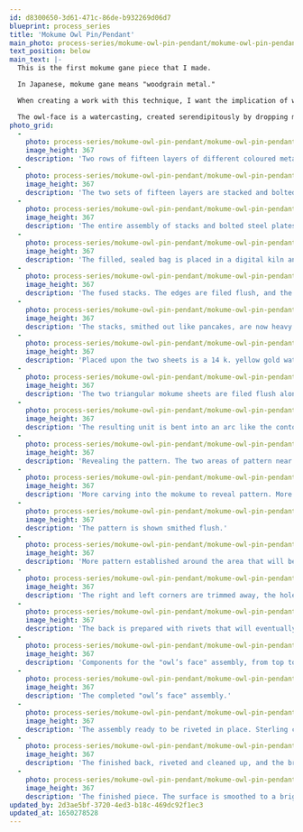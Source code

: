 ```yaml
---
id: d8300650-3d61-471c-86de-b932269d06d7
blueprint: process_series
title: 'Mokume Owl Pin/Pendant'
main_photo: process-series/mokume-owl-pin-pendant/mokume-owl-pin-pendant-main-image.jpg
text_position: below
main_text: |-
  This is the first mokume gane piece that I made.

  In Japanese, mokume gane means "woodgrain metal."

  When creating a work with this technique, I want the implication of woodgrain to make sense. For example, this pin/pendant is meant to look like an owl in a hollow tree.  The mokume pattern that unfolded resembles weather wood, yet it also appears totem-pole-like and even looks like flames.

  The owl-face is a watercasting, created serendipitously by dropping molten metal in water. The face has a scull-like quality — are the moonstone "eyes" signs of wisdom, or are they haunting, or perhaps something sinister? The ambiguities are open to interpretation.
photo_grid:
  -
    photo: process-series/mokume-owl-pin-pendant/mokume-owl-pin-pendant-1.jpg
    image_height: 367
    description: 'Two rows of fifteen layers of different coloured metals, all perfectly flat and clean. A layer of 18 k. green gold is seen fourth from the right in each row. The other metals are sterling silver, copper, brass, and two copper alloys: shakudo, and shibuichi.'
  -
    photo: process-series/mokume-owl-pin-pendant/mokume-owl-pin-pendant-2.jpg
    image_height: 367
    description: 'The two sets of fifteen layers are stacked and bolted tight between steel plates while pressed under hydraulic pressure.'
  -
    photo: process-series/mokume-owl-pin-pendant/mokume-owl-pin-pendant-3.jpg
    image_height: 367
    description: 'The entire assembly of stacks and bolted steel plates is embedded in charcoal inside a stainless steel foil bag. When sealed, the interior of this bag will maintain a reducing or non-oxidizing atmosphere.'
  -
    photo: process-series/mokume-owl-pin-pendant/mokume-owl-pin-pendant-4.jpg
    image_height: 367
    description: 'The filled, sealed bag is placed in a digital kiln and heated at about 1400 degrees fahrenheit for 14 hours. The temperature is held just below the lowest eutectic alloy melting point that results between the layers. Literally, under heat and pressure, molecular growth between the layers fuses the stacks into solid blocks.'
  -
    photo: process-series/mokume-owl-pin-pendant/mokume-owl-pin-pendant-5.jpg
    image_height: 367
    description: 'The fused stacks. The edges are filed flush, and the contrasting colours of the metals are temporarily enhanced by being patined in ammonia fumes.'
  -
    photo: process-series/mokume-owl-pin-pendant/mokume-owl-pin-pendant-6.jpg
    image_height: 367
    description: 'The stacks, smithed out like pancakes, are now heavy sheets. The edges have been coated with solder. All the contrasting layers of metal are still contained within the mokume.'
  -
    photo: process-series/mokume-owl-pin-pendant/mokume-owl-pin-pendant-7.jpg
    image_height: 367
    description: 'Placed upon the two sheets is a 14 k. yellow gold watercasting (the random result of dropping molten metal in water). While being smithed, some of the internal mokume layers have become exposed at the surface (lower corners).'
  -
    photo: process-series/mokume-owl-pin-pendant/mokume-owl-pin-pendant-8.jpg
    image_height: 367
    description: 'The two triangular mokume sheets are filed flush along their longest length and soldered together edge to edge. A single sterling sheet also backs the joined mokume shape (not obvious in the photo).'
  -
    photo: process-series/mokume-owl-pin-pendant/mokume-owl-pin-pendant-9.jpg
    image_height: 367
    description: 'The resulting unit is bent into an arc like the contour of part of a hollow tree.'
  -
    photo: process-series/mokume-owl-pin-pendant/mokume-owl-pin-pendant-10.jpg
    image_height: 367
    description: 'Revealing the pattern. The two areas of pattern near the corners were created by filing through the layers and hammering them smooth. In another area, the layers are carved into and exposed. The process of partially cutting back the top edge of the piece is also beginning and is intended to create the random-edged look of the top of a weathered hollow tree.'
  -
    photo: process-series/mokume-owl-pin-pendant/mokume-owl-pin-pendant-11.jpg
    image_height: 367
    description: 'More carving into the mokume to reveal pattern. More random edge along the top is cut away while the higher points are actually bent up beyond the original edge. During this bending, the bond between the mokume layers remained 100% strong.'
  -
    photo: process-series/mokume-owl-pin-pendant/mokume-owl-pin-pendant-12.jpg
    image_height: 367
    description: 'The pattern is shown smithed flush.'
  -
    photo: process-series/mokume-owl-pin-pendant/mokume-owl-pin-pendant-13.jpg
    image_height: 367
    description: 'More pattern established around the area that will become the "owl’s hole in the tree" and smithed flush. The random edge along the top is finished.'
  -
    photo: process-series/mokume-owl-pin-pendant/mokume-owl-pin-pendant-14.jpg
    image_height: 367
    description: 'The right and left corners are trimmed away, the hole is cut out, and the remaining surface is smoothed.'
  -
    photo: process-series/mokume-owl-pin-pendant/mokume-owl-pin-pendant-15.jpg
    image_height: 367
    description: 'The back is prepared with rivets that will eventually secure the assembly that holds the "owl’s face." The hinge and catch for the brooch pin are soldered in place, and the loop for chain is also soldered in place.'
  -
    photo: process-series/mokume-owl-pin-pendant/mokume-owl-pin-pendant-16.jpg
    image_height: 367
    description: 'Components for the "owl’s face" assembly, from top to bottom: the 14 k. yellow gold watercasting, the framework for the two moonstones, the pair of moonstones, and a back-plate with rivet holes.'
  -
    photo: process-series/mokume-owl-pin-pendant/mokume-owl-pin-pendant-17.jpg
    image_height: 367
    description: 'The completed "owl’s face" assembly.'
  -
    photo: process-series/mokume-owl-pin-pendant/mokume-owl-pin-pendant-18.jpg
    image_height: 367
    description: 'The assembly ready to be riveted in place. Sterling circles behind the stones were bezel set from the back to lock the stones in place.'
  -
    photo: process-series/mokume-owl-pin-pendant/mokume-owl-pin-pendant-19.jpg
    image_height: 367
    description: 'The finished back, riveted and cleaned up, and the brooch pin riveted into its hinge end.'
  -
    photo: process-series/mokume-owl-pin-pendant/mokume-owl-pin-pendant-20.jpg
    image_height: 367
    description: 'The finished piece. The surface is smoothed to a bright satin, and the mokume is patined using ammonia fumes. The gold and sterling colours remain unchanged, the copper becomes a rich chocolate brown, the shakudo (96% copper and 4% gold) turns a rich plum-black, and the shibuichi (85% copper and 15% silver) turns turquoise-gray, (the brass never became visible). The patined mokume is sealed with 20 coats of Johnson’s floor wax.'
updated_by: 2d3ae5bf-3720-4ed3-b18c-469dc92f1ec3
updated_at: 1650278528
---
```

